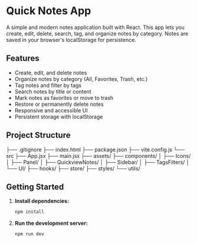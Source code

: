 # Quick Notes App

A simple and modern notes application built with React. This app lets you create, edit, delete, search, tag, and organize notes by category. Notes are saved in your browser's localStorage for persistence.

## Features

- Create, edit, and delete notes
- Organize notes by category (All, Favorites, Trash, etc.)
- Tag notes and filter by tags
- Search notes by title or content
- Mark notes as favorites or move to trash
- Restore or permanently delete notes
- Responsive and accessible UI
- Persistent storage with localStorage

## Project Structure

├── .gitignore
├── index.html
├── package.json
├── vite.config.js
└── src
    ├── App.jsx
    ├── main.jsx
    ├── assets/
    ├── components/
    │   ├── Icons/
    │   ├── Panel/
    │   ├── QuickviewNotes/
    │   ├── Sidebar/
    │   ├── TagsFilters/
    │   └── UI/
    ├── hooks/
    ├── store/
    ├── styles/
    └── utils/

## Getting Started

1. **Install dependencies:**
    ```bash
    npm install
    ```

2. **Run the development server:**
    ```bash
    npm run dev
    ```
